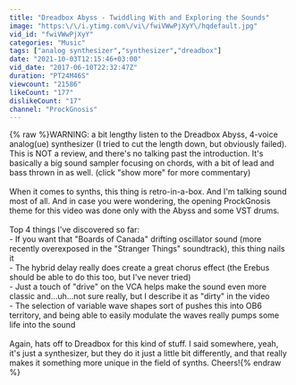 ```yaml
---
title: "Dreadbox Abyss - Twiddling With and Exploring the Sounds"
image: "https:\/\/i.ytimg.com\/vi\/fwiVWwPjXyY\/hqdefault.jpg"
vid_id: "fwiVWwPjXyY"
categories: "Music"
tags: ["analog synthesizer","synthesizer","dreadbox"]
date: "2021-10-03T12:15:46+03:00"
vid_date: "2017-06-10T22:32:47Z"
duration: "PT24M46S"
viewcount: "21586"
likeCount: "177"
dislikeCount: "17"
channel: "ProckGnosis"
---
```

{% raw %}WARNING: a bit lengthy listen to the Dreadbox Abyss, 4-voice analog(ue) synthesizer (I tried to cut the length down, but obviously failed).  This is NOT a review, and there's no talking past the introduction.  It's basically a big sound sampler focusing on chords, with a bit of lead and bass thrown in as well. (click &quot;show more&quot; for more commentary)<br /><br />When it comes to synths, this thing is retro-in-a-box.  And I'm talking sound most of all.  And in case you were wondering, the opening ProckGnosis theme for this video was done only with the Abyss and some VST drums.  <br /><br />Top 4 things I've discovered so far:<br />- If you want that &quot;Boards of Canada&quot; drifting oscillator sound (more recently overexposed in the &quot;Stranger Things&quot; soundtrack), this thing nails it<br />- The hybrid delay really does create a great chorus effect (the Erebus should be able to do this too, but I've never tried)<br />- Just a touch of &quot;drive&quot; on the VCA helps make the sound even more classic and...uh...not sure really, but I describe it as &quot;dirty&quot; in the video<br />- The selection of variable wave shapes sort of pushes this into OB6 territory, and being able to easily modulate the waves really pumps some life into the sound<br /><br />Again, hats off to Dreadbox for this kind of stuff.  I said somewhere, yeah, it's just a synthesizer, but they do it just a little bit differently, and that really makes it something more unique in the field of synths.  Cheers!{% endraw %}
